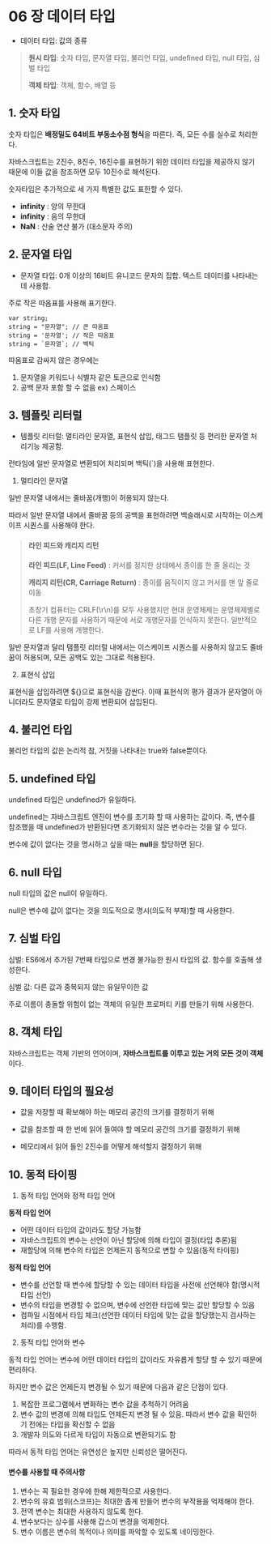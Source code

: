 # 06 장 데이터 타입

- 데이터 타입: 값의 종류
> **원시 타입**: 숫자 타입, 문자열 타입, 불리언 타입, undefined 타입, null 타입, 심벌 타입
> 
> **객체 타입**: 객체, 함수, 배열 등

## 1. 숫자 타입

숫자 타입은 **배정밀도 64비트 부동소수점 형식**을 따른다. 즉, 모든 수를 실수로 처리한다.

자바스크립트는 2진수, 8진수, 16진수를 표현하기 위한 데이터 타입을 제공하지 않기 때문에 이들 값을 참조하면 모두 10진수로 해석된다.

숫자타입은 추가적으로 세 가지 특별한 값도 표한할 수 있다.
- **infinity** : 양의 무한대
- **infinity** : 음의 무한대
- **NaN** : 산술 연산 불가 (대소문자 주의)

## 2. 문자열 타입

- 문자열 타입: 0개 이상의 16비트 유니코드 문자의 집합. 텍스트 데이터를 나타내는 데 사용함.

주로 작은 따옴표를 사용해 표기한다.

    var string;
    string = "문자열"; // 큰 따옴표
    string = '문자열'; // 작은 따옴표
    string = `문자열`; // 백틱

따옴표로 감싸지 않은 경우에는

1. 문자열을 키워드나 식별자 같은 토큰으로 인식함
2. 공백 문자 포함 할 수 없음 ex) 스페이스

## 3. 템플릿 리터럴

- 템플릿 리터럴: 멀티라인 문자열, 표현식 삽입, 태그드 탬플릿 등 편리한 문자열 처리기능 제공함. 

런타임에 일반 문자열로 변환되어 처리되며 백틱(`)을 사용해 표현한다.

1. 멀티라인 문자열

일반 문자열 내에서는 줄바꿈(개행)이 허용되지 않는다.

따라서 일반 문자열 내에서 줄바꿈 등의 공백을 표현하려면 백슬래시로 시작하는 이스케이프 시퀀스를 사용해야 한다.

> #### 라인 피드와 캐리지 리턴
> **라인 피드(LF, Line Feed)** : 커서를 정지한 상태에서 종이를 한 줄 올리는 것 
> 
> **캐리지 리턴(CR, Carriage Return)** : 종이를 움직이지 않고 커서를 맨 앞 줄로 이동
> 
> 초창기 컴퓨터는 CRLF(\r\n)를 모두 사용했지만 현대 운영체제는 운영체제별로 다른 개행 문자를 사용하기 때문에 서로 개행문자를 인식하지 못한다. 일반적으로 LF를 사용해 개행한다.

일반 문자열과 달리 탬플릿 리터럴 내에서는 이스케이프 시퀀스를 사용하지 않고도 줄바꿈이 허용되며, 모든 공백도 있는 그대로 적용된다.

2. 표현식 삽입

표현식을 삽입하려면 ${}으로 표현식을 감싼다. 이때 표현식의 평가 결과가 문자열이 아니더라도 문자열로 타입이 강제 변환되어 삽입된다.

## 4. 불리언 타입

불리언 타입의 값은 논리적 참, 거짓을 나타내는 true와 false뿐이다.

## 5. undefined 타입

undefined 타입은 undefined가 유일하다. 

undefined는 자바스크립트 엔진이 변수를 초기화 할 때 사용하는 값이다. 즉, 변수를 참조했을 때 undefined가 반환된다면 초기화되지 않은 변수라는 것을 알 수 있다.

변수에 값이 없다는 것을 명시하고 싶을 때는 **null**을 할당하면 된다.

## 6. null 타입

null 타입의 값은 null이 유일하다.

null은 변수에 값이 없다는 것을 의도적으로 명시(의도적 부재)할 때 사용한다.

## 7. 심벌 타입

심벌: ES6에서 추가된 7번째 타입으로 변경 불가능한 원시 타입의 값. 함수를 호출해 생성한다.

심벌 값: 다른 값과 중복되지 않는 유일무이한 값

주로 이름이 충돌할 위험이 없는 객체의 유일한 프로퍼티 키를 만들기 위해 사용한다.

## 8. 객체 타입

자바스크립트는 객체 기반의 언어이며, **자바스크립트를 이루고 있는 거의 모든 것이 객체**이다.

## 9. 데이터 타입의 필요성

- 값을 저장할 때 확보해야 하는 메모리 공간의 크기를 결정하기 위해
 
- 값을 참조할 때 한 번에 읽어 들여야 할 메모리 공간의 크기를 결정하기 위해

- 메모리에서 읽어 들인 2진수를 어떻게 해석할지 결정하기 위해

## 10. 동적 타이핑

1. 동적 타입 언어와 정적 타입 언어

**동적 타입 언어**

- 어떤 데이터 타입의 값이라도 할당 가능함
- 자바스크립트의 변수는 선언이 아닌 할당에 의해 타입이 결정(타입 추론)됨
- 재할당에 의해 변수의 타입은 언제든지 동적으로 변할 수 있음(동적 타이핑)

**정적 타입 언어**

- 변수를 선언할 때 변수에 할당할 수 있는 데이터 타입을 사전에 선언해야 함(명시적 타입 선언)
- 변수의 타입을 변경할 수 없으며, 변수에 선언한 타입에 맞는 값만 할당할 수 있음
- 컴파일 시점에서 타입 체크(선언한 데이터 타입에 맞는 값을 할당했는지 검사하는 처리)를 수행함.

2. 동적 타입 언어와 변수

동적 타입 언어는 변수에 어떤 데이터 타입의 값이라도 자유롭게 할당 할 수 있기 때문에 편리하다.

하지만 변수 값은 언제든지 변경될 수 있기 때문에 다음과 같은 단점이 있다.

1. 복잡한 프로그램에서 변화하는 변수 값을 추척하기 어려움
2. 변수 값의 변경에 의해 타입도 언제든지 변경 될 수 있음. 따라서 변수 값을 확인하기 전에는 타입을 확신할 수 없음
3. 개발자 의도와 다르게 타입이 자동으로 변환되기도 함

따라서 동적 타입 언어는 유연성은 높지만 신뢰성은 떨어진다.

#### 변수를 사용할 때 주의사항

1. 변수는 꼭 필요한 경우에 한해 제한적으로 사용한다.
2. 변수의 유효 범위(스코프)는 최대한 좁게 만들어 변수의 부작용을 억제해야 한다.
3. 전역 변수는 최대한 사용하지 않도록 한다.
4. 변수보다는 상수를 사용해 갑스이 변경을 억제한다.
5. 변수 이름은 변수의 목적이나 의미를 파악할 수 있도록 네이밍한다.



